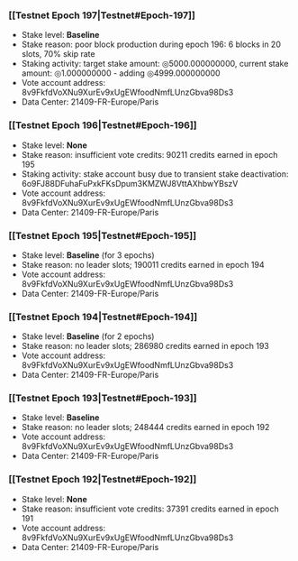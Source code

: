 ### [[Testnet Epoch 197|Testnet#Epoch-197]]
* Stake level: **Baseline**
* Stake reason: poor block production during epoch 196: 6 blocks in 20 slots, 70% skip rate
* Staking activity: target stake amount: ◎5000.000000000, current stake amount: ◎1.000000000 - adding ◎4999.000000000
* Vote account address: 8v9FkfdVoXNu9XurEv9xUgEWfoodNmfLUnzGbva98Ds3
* Data Center: 21409-FR-Europe/Paris
### [[Testnet Epoch 196|Testnet#Epoch-196]]
* Stake level: **None**
* Stake reason: insufficient vote credits: 90211 credits earned in epoch 195
* Staking activity: stake account busy due to transient stake deactivation: 6o9FJ88DFuhaFuPxkFKsDpum3KMZWJ8VttAXhbwYBszV
* Vote account address: 8v9FkfdVoXNu9XurEv9xUgEWfoodNmfLUnzGbva98Ds3
* Data Center: 21409-FR-Europe/Paris
### [[Testnet Epoch 195|Testnet#Epoch-195]]
* Stake level: **Baseline** (for 3 epochs)
* Stake reason: no leader slots; 190011 credits earned in epoch 194
* Vote account address: 8v9FkfdVoXNu9XurEv9xUgEWfoodNmfLUnzGbva98Ds3
* Data Center: 21409-FR-Europe/Paris
### [[Testnet Epoch 194|Testnet#Epoch-194]]
* Stake level: **Baseline** (for 2 epochs)
* Stake reason: no leader slots; 286980 credits earned in epoch 193
* Vote account address: 8v9FkfdVoXNu9XurEv9xUgEWfoodNmfLUnzGbva98Ds3
* Data Center: 21409-FR-Europe/Paris
### [[Testnet Epoch 193|Testnet#Epoch-193]]
* Stake level: **Baseline**
* Stake reason: no leader slots; 248444 credits earned in epoch 192
* Vote account address: 8v9FkfdVoXNu9XurEv9xUgEWfoodNmfLUnzGbva98Ds3
* Data Center: 21409-FR-Europe/Paris
### [[Testnet Epoch 192|Testnet#Epoch-192]]
* Stake level: **None**
* Stake reason: insufficient vote credits: 37391 credits earned in epoch 191
* Vote account address: 8v9FkfdVoXNu9XurEv9xUgEWfoodNmfLUnzGbva98Ds3
* Data Center: 21409-FR-Europe/Paris